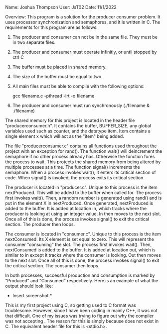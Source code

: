 Name: Joshua Thompson
User: JsT02
Date: 11/1/2022

Overview: This program is a solution for the producer consumer problem.  It uses processor
synchronization and semaphores, and it is written in C.  The requirements for this 
program are as follows:

1) The producer and consumer can not be in the same file.  They must be in two separate files.
2) The producer and consumer must operate infinitly, or until stopped by ctrl C
3) The buffer must be placed in shared memory.
4) The size of the buffer must be equal to two.
5) All main files must be able to compile with the following options:

      gcc filename.c -pthread -lrt -o filename
6) The producer and consumer must run synchronously (./filename & ./filename)

The shared memory for this project is located in the header file "producerconsumer.h".
It contains the buffer, BUFFER_SIZE, any global variables used such as counter, and
the datatype item.  Item contains a single element x which will act as the "item" being
added.

The file "producerconsumer.c" contains all functions used throughout the project with
an exception for rand().  The function wait() will deincrement the semaphore if no other
process already has.  Otherwise the function fores the process to wait.  This protects
the shared memory from being altered by multiple processes at a time.  The function
signal() increments the semaphore. When a process invokes wait(), it enters its critical
section of code.  When signal() is invoked, the process exits its critical section.

The producer is located in "producer.c".  Unique to this process is the item nextProduced.
This will be added to the buffer when called for.  The process first invokes wait().
Then, a random number is generated using rand() and is put in the element X in nextProduced.
Once generated, nextProduced is added to the buffer.  It is added at location in, which
tracks where the producer is looking at using an integer value.  In then moves to the
next slot.  Once all of this is done, the process invokes signal() to exit the critical
section.  The producer then loops.

The consumer is located in "consumer.c".  Unique to this process is the item nextConsumed.
Its X element is set equal to zero.  This will represent the consumer "consuming" the
slot.  The process first invokes wait().  Then, nextConsumed is added to the buffer.  It
is added at location out, which is similar to in except it tracks where the consumer is
looking.  Out then moves to the next slot.  Once all of this is done, the process invokes
signal() to exit the critical section. The consumer then loops.

In both processes, successful production and consumption is marked by "Produced" and
"Consumed" respectively.  Here is an example of what the output should look like:

* Insert screenshot *

This is my first project using C, so getting used to C format was troublesome. However,
since I have been coding in mainly C++, it was not that difficult.  One of my issues
was trying to figure out why the compiler was not accepting <iostream>.  The reason for
this is simply because <iostream> does not exist in C. The equivalent header file for
this is <stdio.h>.
